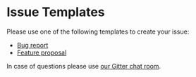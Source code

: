# Issue Templates

Please use one of the following templates to create your issue:

- [Bug report](https://github.com/smapiot/Piral.Blazor.Server/issues/new?template=bug_report.md)
- [Feature proposal](https://github.com/smapiot/Piral.Blazor.Server/issues/new?template=feature_request.md)

In case of questions please use [our Gitter chat room](https://gitter.im/piral-io/blazor).
